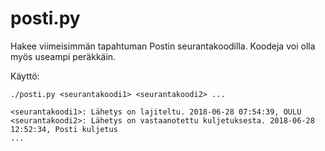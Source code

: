# posti.py
Hakee viimeisimmän tapahtuman Postin seurantakoodilla. Koodeja voi olla myös useampi peräkkäin.

Käyttö:
```
./posti.py <seurantakoodi1> <seurantakoodi2> ... 

<seurantakoodi1>: Lähetys on lajiteltu. 2018-06-28 07:54:39, OULU
<seurantakoodi2>: Lähetys on vastaanotettu kuljetuksesta. 2018-06-28 12:52:34, Posti kuljetus
...
```
